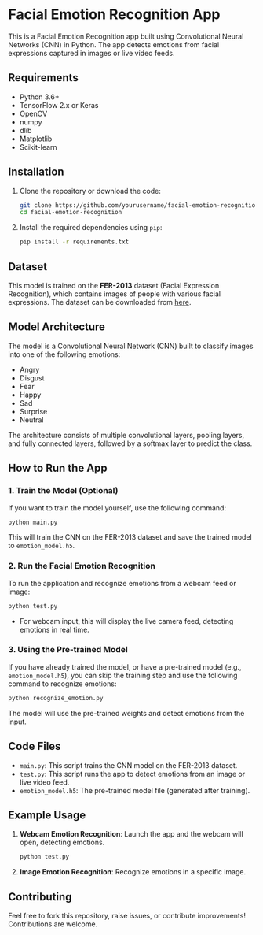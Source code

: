 # Facial Emotion Recognition App

This is a Facial Emotion Recognition app built using Convolutional Neural Networks (CNN) in Python. The app detects emotions from facial expressions captured in images or live video feeds.

## Requirements

- Python 3.6+
- TensorFlow 2.x or Keras
- OpenCV
- numpy
- dlib
- Matplotlib
- Scikit-learn

## Installation

1. Clone the repository or download the code:

    ```bash
    git clone https://github.com/yourusername/facial-emotion-recognition.git
    cd facial-emotion-recognition
    ```

2. Install the required dependencies using `pip`:

    ```bash
    pip install -r requirements.txt
    ```

## Dataset

This model is trained on the **FER-2013** dataset (Facial Expression Recognition), which contains images of people with various facial expressions. The dataset can be downloaded from [here](https://www.kaggle.com/datasets/msambare/fer2013).

## Model Architecture

The model is a Convolutional Neural Network (CNN) built to classify images into one of the following emotions:

- Angry
- Disgust
- Fear
- Happy
- Sad
- Surprise
- Neutral

The architecture consists of multiple convolutional layers, pooling layers, and fully connected layers, followed by a softmax layer to predict the class.

## How to Run the App

### 1. Train the Model (Optional)

If you want to train the model yourself, use the following command:

```bash
python main.py
```

This will train the CNN on the FER-2013 dataset and save the trained model to `emotion_model.h5`.

### 2. Run the Facial Emotion Recognition

To run the application and recognize emotions from a webcam feed or image:

```bash
python test.py
```

- For webcam input, this will display the live camera feed, detecting emotions in real time.

### 3. Using the Pre-trained Model

If you have already trained the model, or have a pre-trained model (e.g., `emotion_model.h5`), you can skip the training step and use the following command to recognize emotions:

```bash
python recognize_emotion.py
```

The model will use the pre-trained weights and detect emotions from the input.

## Code Files

- `main.py`: This script trains the CNN model on the FER-2013 dataset.
- `test.py`: This script runs the app to detect emotions from an image or live video feed.
- `emotion_model.h5`: The pre-trained model file (generated after training).

## Example Usage

1. **Webcam Emotion Recognition**: Launch the app and the webcam will open, detecting emotions.

    ```bash
    python test.py
    ```

2. **Image Emotion Recognition**: Recognize emotions in a specific image.


## Contributing

Feel free to fork this repository, raise issues, or contribute improvements! Contributions are welcome.
